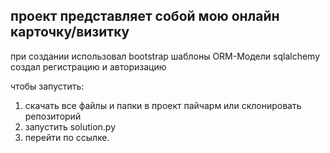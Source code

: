 проект представляет собой мою онлайн карточку/визитку
-----------------------------------------------------
при создании использовал
bootstrap 
шаблоны
ORM-Модели
sqlalchemy
создал регистрацию и авторизацию

чтобы запустить:
1. скачать все файлы и папки в проект пайчарм или склонировать репозиторий
2. запустить solution.py
3. перейти по ссылке.
